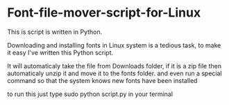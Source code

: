 # Font-file-mover-script-for-Linux
This is script is written in Python.

Downloading and installing fonts in Linux system is a tedious task, to make it easy I've written this Python script.


It will automaticaly take the file from Downloads folder, if it is a zip file then automaticaly unzip it and move it to the fonts folder.
and even run a special command so that the system knows new fonts have been installed

to run this 
just type sudo python script.py in your terminal
